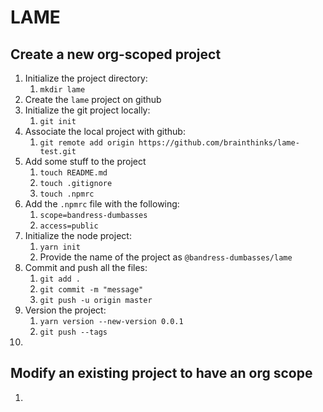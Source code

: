 # LAME

## Create a new org-scoped project

1. Initialize the project directory:
    1. `mkdir lame`
1. Create the `lame` project on github
1. Initialize the git project locally:
    1. `git init`
1. Associate the local project with github:
    1. `git remote add origin https://github.com/brainthinks/lame-test.git`
1. Add some stuff to the project
    1. `touch README.md`
    1. `touch .gitignore`
    1. `touch .npmrc`
1. Add the `.npmrc` file with the following:
    1. `scope=bandress-dumbasses`
    1. `access=public`
1. Initialize the node project:
    1. `yarn init`
    1. Provide the name of the project as `@bandress-dumbasses/lame`
1. Commit and push all the files:
    1. `git add .`
    1. `git commit -m "message"`
    1. `git push -u origin master`
1. Version the project:
    1. `yarn version --new-version 0.0.1`
    1. `git push --tags`
1.

## Modify an existing project to have an org scope

1.
